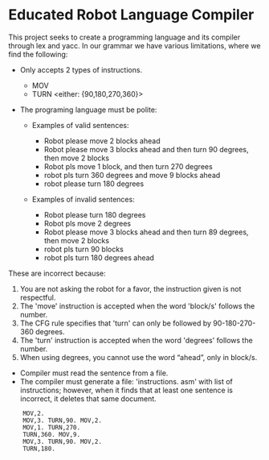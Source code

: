 # Educated Robot Language Compiler
This project seeks to create a programming language and its compiler through lex and yacc.
In our grammar we have various limitations, where we find the following:
* Only accepts 2 types of instructions.
  * MOV <num of blocks to move>
  * TURN <either: {90,180,270,360}> 

* The programing language must be polite: 
	* Examples of valid sentences: 
		* Robot please move 2 blocks ahead
		* Robot please move 3 blocks ahead and then turn 90 degrees, then move 2 blocks
   		* Robot pls move 1 block, and then turn 270 degrees
  		* robot pls turn 360 degrees and move 9 blocks ahead
  		* robot please turn 180 degrees
    
	* Examples of invalid sentences:
		* Robot please turn 180 degrees
		* Robot pls move 2 degrees
		* Robot please move 3 blocks ahead and then turn 89 degrees, then move 2 blocks
		* robot pls turn 90 blocks
		* robot pls turn 180 degrees ahead
    
These are incorrect because:
1. You are not asking the robot for a favor, the instruction given is not respectful.
2. The 'move' instruction is accepted when the word 'block/s' follows the number.
3. The CFG rule specifies that 'turn' can only be followed by 90-180-270-360 degrees.
4. The 'turn' instruction is accepted when the word 'degrees' follows the number.
5. When using degrees, you cannot use the word “ahead”, only in block/s.

 
* Compiler must read the sentence from a file.
* The compiler must generate a file: 'instructions. asm' with list of instructions; however, when it finds that at least one sentence is incorrect, it deletes that same document.
```
	MOV,2. 
	MOV,3. TURN,90. MOV,2.
	MOV,1. TURN,270.
	TURN,360. MOV,9. 
	MOV,3. TURN,90. MOV,2.
	TURN,180.
```


